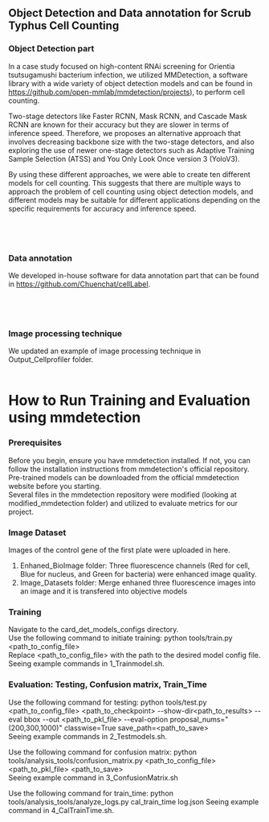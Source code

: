 ## Object Detection and Data annotation for Scrub Typhus Cell Counting


### Object Detection part

In a case study focused on high-content RNAi screening for Orientia tsutsugamushi bacterium infection, we utilized MMDetection, a software library with a wide variety of object detection models and can be found in https://github.com/open-mmlab/mmdetection/projects), to perform cell counting. 

Two-stage detectors like Faster RCNN, Mask RCNN, and Cascade Mask RCNN are known for their accuracy but they are slower in terms of inference speed. Therefore, we proposes an alternative approach that involves decreasing backbone size with the two-stage detectors, and also exploring the use of newer one-stage detectors such as Adaptive Training Sample Selection (ATSS) and You Only Look Once version 3 (YoloV3).

By using these different approaches, we were able to create ten different models for cell counting. This suggests that there are multiple ways to approach the problem of cell counting using object detection models, and different models may be suitable for different applications depending on the specific requirements for accuracy and inference speed.<p style="margin-bottom: 40px;"></p><br>


### Data annotation
We developed in-house software for data annotation part that can be found in https://github.com/Chuenchat/cellLabel.
<p style="margin-bottom: 40px;"></p><br>


### Image processing technique
We updated an example of image processing technique in Output_Cellprofiler folder.<br><br>


# How to Run Training and Evaluation using mmdetection
### Prerequisites
Before you begin, ensure you have mmdetection installed. If not, you can follow the installation instructions from mmdetection's official repository.<br>
Pre-trained models can be downloaded from the official mmdetection website before you starting.<br>
Several files in the mmdetection repository were modified (looking at modified_mmdetection folder) and utilized to evaluate metrics for our project.<br>

### Image Dataset
Images of the control gene of the first plate were uploaded in here.<br>
1. Enhaned_BioImage folder: Three fluorescence channels (Red for cell, Blue for nucleus, and Green for bacteria) were enhanced image quality.<br>
2. Image_Datasets folder: Merge enhaned three fluorescence images into an image and it is transfered into objective models<br>


### Training
Navigate to the card_det_models_configs directory.<br>
Use the following command to initiate training:
python tools/train.py <path_to_config_file><br>
Replace <path_to_config_file> with the path to the desired model config file.<br>
Seeing example commands in 1_Trainmodel.sh.<br>

### Evaluation: Testing, Confusion matrix, Train_Time
Use the following command for testing:
python tools/test.py <path_to_config_file> <path_to_checkpoint> --show-dir<path_to_results> --eval bbox --out <path_to_pkl_file> --eval-option proposal_nums="(200,300,1000)" classwise=True save_path=<path_to_save><br>
Seeing example commands in 2_Testmodels.sh.<br>


Use the following command for confusion matrix:
python tools/analysis_tools/confusion_matrix.py <path_to_config_file>   <path_to_pkl_file> <path_to_save><br>
Seeing example command in 3_ConfusionMatrix.sh<br>


Use the following command for train_time:
python tools/analysis_tools/analyze_logs.py cal_train_time log.json
Seeing example command in 4_CalTrainTime.sh. 

